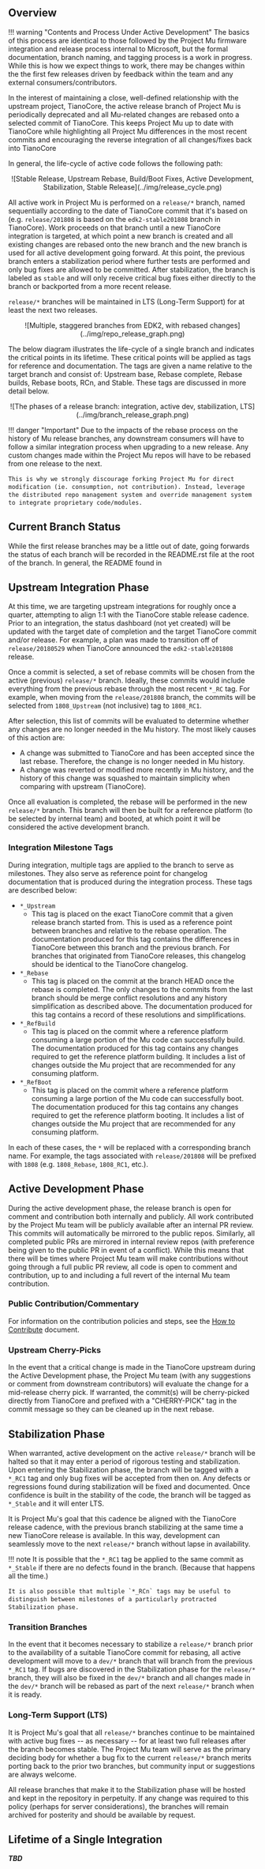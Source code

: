 ## Overview

!!! warning "Contents and Process Under Active Development"
    The basics of this process are identical to those followed by the Project Mu firmware integration and release process internal to Microsoft, but the formal documentation, branch naming, and tagging process is a work in progress. While this is how we expect things to work, there may be changes within the the first few releases driven by feedback within the team and any external consumers/contributors.

In the interest of maintaining a close, well-defined relationship with the upstream project, TianoCore, the active release branch of Project Mu is periodically deprecated and all Mu-related changes are rebased onto a selected commit of TianoCore. This keeps Project Mu up to date with TianoCore while highlighting all Project Mu differences in the most recent commits and encouraging the reverse integration of all changes/fixes back into TianoCore

In general, the life-cycle of active code follows the following path:

<center>![Stable Release, Upstream Rebase, Build/Boot Fixes, Active Development, Stabilization, Stable Release](../img/release_cycle.png)</center>

All active work in Project Mu is performed on a `release/*` branch, named sequentially according to the date of TianoCore commit that it's based on (e.g. `release/201808` is based on the `edk2-stable201808` branch in TianoCore). Work proceeds on that branch until a new TianoCore integration is targeted, at which point a new branch is created and all existing changes are rebased onto the new branch and the new branch is used for all active development going forward. At this point, the previous branch enters a stabilization period where further tests are performed and only bug fixes are allowed to be committed. After stabilization, the branch is labeled as `stable` and will only receive critical bug fixes either directly to the branch or backported from a more recent release.

`release/*` branches will be maintained in LTS (Long-Term Support) for at least the next two releases.

<center>![Multiple, staggered branches from EDK2, with rebased changes](../img/repo_release_graph.png)</center>

The below diagram illustrates the life-cycle of a single branch and indicates the critical points in its lifetime. These critical points will be applied as tags for reference and documentation. The tags are given a name relative to the target branch and consist of: Upstream base, Rebase complete, Rebase builds, Rebase boots, RCn, and Stable. These tags are discussed in more detail below.

<center>![The phases of a release branch: integration, active dev, stabilization, LTS](../img/branch_release_graph.png)</center>

!!! danger "Important"
    Due to the impacts of the rebase process on the history of Mu release branches, any downstream consumers will have to follow a similar integration process when upgrading to a new release. Any custom changes made within the Project Mu repos will have to be rebased from one release to the next.
    
    This is why we strongly discourage forking Project Mu for direct modification (ie. consumption, not contribution). Instead, leverage the distributed repo management system and override management system to integrate proprietary code/modules.

## Current Branch Status

While the first release branches may be a little out of date, going forwards the status of each branch will be recorded in the README.rst file at the root of the branch. In general, the README found in 

## Upstream Integration Phase

At this time, we are targeting upstream integrations for roughly once a quarter, attempting to align 1:1 with the TianoCore stable release cadence. Prior to an integration, the status dashboard (not yet created) will be updated with the target date of completion and the target TianoCore commit and/or release. For example, a plan was made to transition off of `release/20180529` when TianoCore announced the `edk2-stable201808` release.

Once a commit is selected, a set of rebase commits will be chosen from the active (previous) `release/*` branch. Ideally, these commits would include everything from the previous rebase through the most recent `*_RC` tag. For example, when moving from the `release/201808` branch, the commits will be selected from `1808_Upstream` (not inclusive) tag to `1808_RC1`.

After selection, this list of commits will be evaluated to determine whether any changes are no longer needed in the Mu history. The most likely causes of this action are:

* A change was submitted to TianoCore and has been accepted since the last rebase. Therefore, the change is no longer needed in Mu history.
* A change was reverted or modified more recently in Mu history, and the history of this change was squashed to maintain simplicity when comparing with upstream (TianoCore).

Once all evaluation is completed, the rebase will be performed in the new `release/*` branch. This branch will then be built for a reference platform (to be selected by internal team) and booted, at which point it will be considered the active development branch.

### Integration Milestone Tags

During integration, multiple tags are applied to the branch to serve as milestones. They also serve as reference point for changelog documentation that is produced during the integration process. These tags are described below:

* `*_Upstream`
    * This tag is placed on the exact TianoCore commit that a given release branch started from. This is used as a reference point between branches and relative to the rebase operation. The documentation produced for this tag contains the differences in TianoCore between this branch and the previous branch. For branches that originated from TianoCore releases, this changelog should be identical to the TianoCore changelog.
* `*_Rebase`
    * This tag is placed on the commit at the branch HEAD once the rebase is completed. The only changes to the commits from the last branch should be merge conflict resolutions and any history simplification as described above. The documentation produced for this tag contains a record of these resolutions and simplifications.
* `*_RefBuild`
    * This tag is placed on the commit where a reference platform consuming a large portion of the Mu code can successfully build. The documentation produced for this tag contains any changes required to get the reference platform building. It includes a list of changes outside the Mu project that are recommended for any consuming platform.
* `*_RefBoot`
    * This tag is placed on the commit where a reference platform consuming a large portion of the Mu code can successfully boot. The documentation produced for this tag contains any changes required to get the reference platform booting. It includes a list of changes outside the Mu project that are recommended for any consuming platform.

In each of these cases, the `*` will be replaced with a corresponding branch name. For example, the tags associated with `release/201808` will be prefixed with `1808` (e.g. `1808_Rebase`, `1808_RC1`, etc.).

## Active Development Phase

During the active development phase, the release branch is open for comment and contribution both internally and publicly. All work contributed by the Project Mu team will be publicly available after an internal PR review. This commits will automatically be mirrored to the public repos. Similarly, all completed public PRs are mirrored in internal review repos (with preference being given to the public PR in event of a conflict). While this means that there will be times where Project Mu team will make contributions without going through a full public PR review, all code is open to comment and contribution, up to and including a full revert of the internal Mu team contribution.

### Public Contribution/Commentary

For information on the contribution policies and steps, see the [How to Contribute](/How/contributing) document.

### Upstream Cherry-Picks

In the event that a critical change is made in the TianoCore upstream during the Active Development phase, the Project Mu team (with any suggestions or comment from downstream contributors) will evaluate the change for a mid-release cherry pick. If warranted, the commit(s) will be cherry-picked directly from TianoCore and prefixed with a "CHERRY-PICK" tag in the commit message so they can be cleaned up in the next rebase.

## Stabilization Phase

When warranted, active development on the active `release/*` branch will be halted so that it may enter a period of rigorous testing and stabilization. Upon entering the Stabilization phase, the branch will be tagged with a `*_RC1` tag and only bug fixes will be accepted from then on. Any defects or regressions found during stabilization will be fixed and documented. Once confidence is built in the stability of the code, the branch will be tagged as `*_Stable` and it will enter LTS.

It is Project Mu's goal that this cadence be aligned with the TianoCore release cadence, with the previous branch stabilizing at the same time a new TianoCore release is available. In this way, development can seamlessly move to the next `release/*` branch without lapse in availability.

!!! note
    It is possible that the `*_RC1` tag be applied to the same commit as `*_Stable` if there are no defects found in the branch. (Because that happens all the time.)

    It is also possible that multiple `*_RCn` tags may be useful to distinguish between milestones of a particularly protracted Stabilization phase.

### Transition Branches

In the event that it becomes necessary to stabilize a `release/*` branch prior to the availability of a suitable TianoCore commit for rebasing, all active development will move to a `dev/*` branch that will branch from the previous `*_RC1` tag. If bugs are discovered in the Stabilization phase for the `release/*` branch, they will also be fixed in the `dev/*` branch and all changes made in the `dev/*` branch will be rebased as part of the next `release/*` branch when it is ready.

### Long-Term Support (LTS)

It is Project Mu's goal that all `release/*` branches continue to be maintained with active bug fixes -- as necessary -- for at least two full releases after the branch becomes stable. The Project Mu team will serve as the primary deciding body for whether a bug fix to the current `release/*` branch merits porting back to the prior two branches, but community input or suggestions are always welcome.

All release branches that make it to the Stabilization phase will be hosted and kept in the repository in perpetuity. If any change was required to this policy (perhaps for server considerations), the branches will remain archived for posterity and should be available by request.

## Lifetime of a Single Integration

***TBD***

